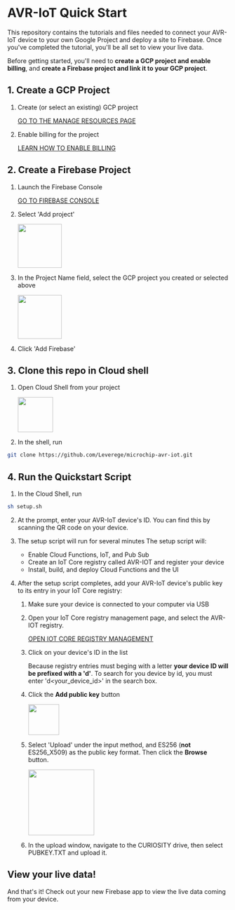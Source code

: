 # AVR-IoT Quick Start

This repository contains the tutorials and files needed to connect your AVR-IoT device to your own Google Project and deploy a site to Firebase. Once you've completed the tutorial, you'll be all set to view your live data.

Before getting started, you'll need to **create a GCP project and enable billing**, and **create a Firebase project and link it to your GCP project**.

## 1. Create a GCP Project

1. Create (or select an existing) GCP project

    [GO TO THE MANAGE RESOURCES PAGE](https://console.cloud.google.com/cloud-resource-manager)

2. Enable billing for the project

    [LEARN HOW TO ENABLE BILLING](https://cloud.google.com/billing/docs/how-to/modify-project)

## 2. Create a Firebase Project

1. Launch the Firebase Console

    [GO TO FIREBASE CONSOLE](https://console.firebase.google.com/u/0/)

2. Select 'Add project'

    <img src="https://storage.googleapis.com/avr-iot-media/fb-add.png" height="100">

3. In the Project Name field, select the GCP project you created or selected above

    <img src="https://storage.googleapis.com/avr-iot-media/fb-connect.png" height="100">

4. Click 'Add Firebase'

## 3. Clone this repo in Cloud shell

1. Open Cloud Shell from your project

    <img src="https://storage.googleapis.com/avr-iot-media/cloudshell.png" height="80">

2. In the shell, run 

```bash
git clone https://github.com/Leverege/microchip-avr-iot.git
```

## 4. Run the Quickstart Script

1. In the Cloud Shell, run 

```bash
sh setup.sh
```

2. At the prompt, enter your AVR-IoT device's ID. You can find this by scanning the QR code on your device. 

3. The setup script will run for several minutes
    The setup script will:
    * Enable Cloud Functions, IoT, and Pub Sub
    * Create an IoT Core registry called AVR-IOT and register your device
    * Install, build, and deploy Cloud Functions and the UI

4. After the setup script completes, add your AVR-IoT device's public key to its entry in your IoT Core registry:

    1. Make sure your device is connected to your computer via USB

    2. Open your IoT Core registry management page, and select the AVR-IOT registry.

        [OPEN IOT CORE REGISTRY MANAGEMENT](https://console.cloud.google.com/iot/registries)

    3. Click on your device's ID in the list 

        Because registry entries must beging with a letter **your device ID will be prefixed with a 'd'**. To search for you device by id, you must enter 'd<your_device_id>' in the search box.

    4. Click the **Add public key** button

        <img src="https://storage.googleapis.com/avr-iot-media/iotcore-addpub.png" height="70">

    5. Select 'Upload' under the input method, and ES256 (**not** ES256_X509) as the public key format. Then click the **Browse** button.

        <img src="https://storage.googleapis.com/avr-iot-media/iotcore-addauthkey.png" height="150">

    6. In the upload window, navigate to the CURIOSITY drive, then select PUBKEY.TXT and upload it. 

## View your live data!

And that's it! Check out your new Firebase app to view the live data coming from your device. 